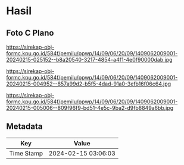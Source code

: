# Hasil

## Foto C Plano

https://sirekap-obj-formc.kpu.go.id/584f/pemilu/ppwp/14/09/06/20/09/1409062009001-20240215-025152--b8a20540-3217-4854-a4f1-4e0f90000dab.jpg

https://sirekap-obj-formc.kpu.go.id/584f/pemilu/ppwp/14/09/06/20/09/1409062009001-20240215-004952--857a99d2-b5f5-4dad-91a0-3efb16f06c64.jpg

https://sirekap-obj-formc.kpu.go.id/584f/pemilu/ppwp/14/09/06/20/09/1409062009001-20240215-005006--809f96f9-bd51-4e5c-9ba2-d9fb8849a6bb.jpg


## Metadata

| Key        | Value               |
| ---------- | ------------------- |
| Time Stamp | 2024-02-15 03:06:03 |



